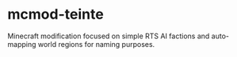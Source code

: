 # mcmod-teinte

Minecraft modification focused on simple RTS AI factions and auto-mapping world regions for naming purposes.
